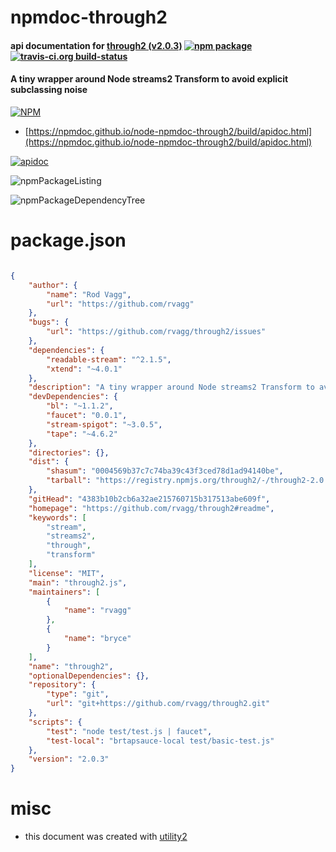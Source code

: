 # npmdoc-through2

#### api documentation for  [through2 (v2.0.3)](https://github.com/rvagg/through2#readme)  [![npm package](https://img.shields.io/npm/v/npmdoc-through2.svg?style=flat-square)](https://www.npmjs.org/package/npmdoc-through2) [![travis-ci.org build-status](https://api.travis-ci.org/npmdoc/node-npmdoc-through2.svg)](https://travis-ci.org/npmdoc/node-npmdoc-through2)

#### A tiny wrapper around Node streams2 Transform to avoid explicit subclassing noise

[![NPM](https://nodei.co/npm/through2.png?downloads=true&downloadRank=true&stars=true)](https://www.npmjs.com/package/through2)

- [https://npmdoc.github.io/node-npmdoc-through2/build/apidoc.html](https://npmdoc.github.io/node-npmdoc-through2/build/apidoc.html)

[![apidoc](https://npmdoc.github.io/node-npmdoc-through2/build/screenCapture.buildCi.browser.%252Ftmp%252Fbuild%252Fapidoc.html.png)](https://npmdoc.github.io/node-npmdoc-through2/build/apidoc.html)

![npmPackageListing](https://npmdoc.github.io/node-npmdoc-through2/build/screenCapture.npmPackageListing.svg)

![npmPackageDependencyTree](https://npmdoc.github.io/node-npmdoc-through2/build/screenCapture.npmPackageDependencyTree.svg)



# package.json

```json

{
    "author": {
        "name": "Rod Vagg",
        "url": "https://github.com/rvagg"
    },
    "bugs": {
        "url": "https://github.com/rvagg/through2/issues"
    },
    "dependencies": {
        "readable-stream": "^2.1.5",
        "xtend": "~4.0.1"
    },
    "description": "A tiny wrapper around Node streams2 Transform to avoid explicit subclassing noise",
    "devDependencies": {
        "bl": "~1.1.2",
        "faucet": "0.0.1",
        "stream-spigot": "~3.0.5",
        "tape": "~4.6.2"
    },
    "directories": {},
    "dist": {
        "shasum": "0004569b37c7c74ba39c43f3ced78d1ad94140be",
        "tarball": "https://registry.npmjs.org/through2/-/through2-2.0.3.tgz"
    },
    "gitHead": "4383b10b2cb6a32ae215760715b317513abe609f",
    "homepage": "https://github.com/rvagg/through2#readme",
    "keywords": [
        "stream",
        "streams2",
        "through",
        "transform"
    ],
    "license": "MIT",
    "main": "through2.js",
    "maintainers": [
        {
            "name": "rvagg"
        },
        {
            "name": "bryce"
        }
    ],
    "name": "through2",
    "optionalDependencies": {},
    "repository": {
        "type": "git",
        "url": "git+https://github.com/rvagg/through2.git"
    },
    "scripts": {
        "test": "node test/test.js | faucet",
        "test-local": "brtapsauce-local test/basic-test.js"
    },
    "version": "2.0.3"
}
```



# misc
- this document was created with [utility2](https://github.com/kaizhu256/node-utility2)
